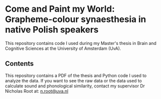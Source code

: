 # Come and Paint my World: Grapheme-colour synaesthesia in native Polish speakers
This repository contains code I used during my Master's thesis in Brain and Cognitive Sciences at the University of Amsterdam (UvA).

## Contents
This repository contains a PDF of the thesis and Python code I used to analyze the data. If you want to see the raw data or the data used to calculate sound and phonological similarity, contact my supervisor Dr Nicholas Root at: n.root@uva.nl
